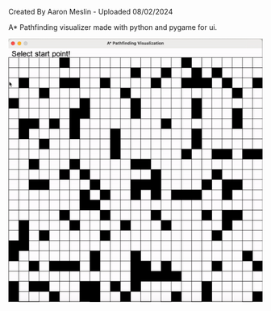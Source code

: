 Created By Aaron Meslin - Uploaded 08/02/2024

A* Pathfinding visualizer made with python and pygame for ui.

![Demo Video](https://github.com/AaronMeslin/A-Visualizer/blob/main/Demo-ezgif.com-video-to-gif-converter.gif)
